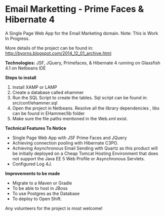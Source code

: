 Email Marketting - Prime Faces & Hibernate 4
=====================================================

A Single Page Web App for the Email Marketing domain. 
Note: This is Work In Progress.

More details of the project can be found in:
http://byorns.blogspot.com/2014_12_01_archive.html

<b>Technologies:</b>
JSF, JQuery, Primefaces, & Hibernate 4 running on Glassfish 4.1 on Netbeans IDE

<b>Steps to install</b>
<ol>
<li>Install XAMP or LAMP </li>
<li>Create a database called ehammer</li>
<li>Run the SQL Script to create the tables. Sql script can be found in: src/conf/ehammer.sql</li>
<li>Open the project in Netbeans. Resolve all the library dependencies , libs can be found in EHammer/lib folder </li>
<li>Make sure the file paths mentioned in the Web.xml exist.</li>
</ol>

<b>Technical Features To Notice</b>
<ul>
<li>Single Page Web App with JSF Prime Faces and JQuery </li>
<li>Achieving connection pooling with Hibernate C3PO. </li>
<li>Achieving Asynchronous Email Sending with Quartz as this product will be initially deployed on a Cheap Tomcat Hosting Environment that does not support the Java EE 5 Web Profile or Asynchronous Servlets.</li>
<li>Configured Log 4J.</li>
</ul>

<b>Improvements to be made</b>
<ul>
<li>Migrate to a Maven or Gradle  </li>
<li>To be able to host in JBoss </li>
<li>To use Postgres as the Database </li>
<li>To deploy to Open Shift. </li>
</ul>

Any volunteers for the project is most welcome!

